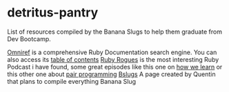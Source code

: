 detritus-pantry
===============

List of resources compiled by the Banana Slugs to help them graduate from Dev Bootcamp.

[Omniref](http://www.omniref.com/) is a comprehensive Ruby Documentation search engine. You can also access its [table of contents](http://www.omniref.com/docs/ruby/stdlib/2.0.0-p247/index.html)
[Ruby Rogues](http://rubyrogues.com/) is the most interesting Ruby Podcast i have found, some great episodes like this one on [how we learn](http://rubyrogues.com/131-rr-how-to-learn/) or this other one about [pair programming](http://rubyrogues.com/126-rr-remote-pair-programming-with-sam-livingston-gray/)
[Bslugs](http://bslugs.com/) A page created by Quentin that plans to compile everything Banana Slug
